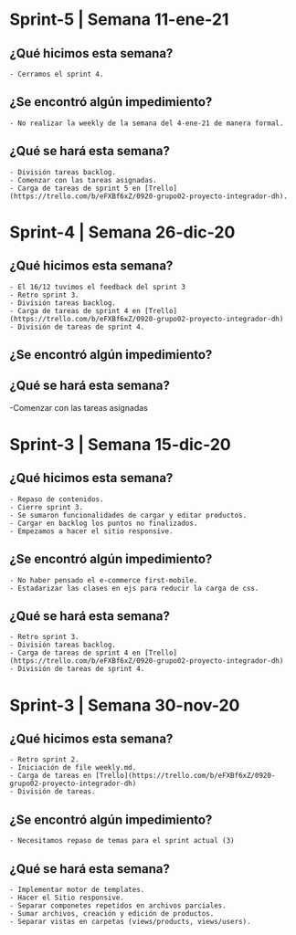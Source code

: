 # Sprint-5 | Semana 11-ene-21

## ¿Qué hicimos esta semana?
    - Cerramos el sprint 4.

## ¿Se encontró algún impedimiento?
    - No realizar la weekly de la semana del 4-ene-21 de manera formal.
## ¿Qué se hará esta semana?
    - División tareas backlog.
    - Comenzar con las tareas asignadas.
    - Carga de tareas de sprint 5 en [Trello](https://trello.com/b/eFXBf6xZ/0920-grupo02-proyecto-integrador-dh).
# Sprint-4 | Semana 26-dic-20

## ¿Qué hicimos esta semana?
    - El 16/12 tuvimos el feedback del sprint 3
    - Retro sprint 3. 
    - División tareas backlog. 
    - Carga de tareas de sprint 4 en [Trello](https://trello.com/b/eFXBf6xZ/0920-grupo02-proyecto-integrador-dh)
    - División de tareas de sprint 4.
## ¿Se encontró algún impedimiento?
## ¿Qué se hará esta semana?

   -Comenzar con las tareas asignadas
# Sprint-3 | Semana 15-dic-20
## ¿Qué hicimos esta semana?

    - Repaso de contenidos. 
    - Cierre sprint 3. 
    - Se sumaron funcionalidades de cargar y editar productos. 
    - Cargar en backlog los puntos no finalizados. 
    - Empezamos a hacer el sitio responsive. 

## ¿Se encontró algún impedimiento?

    - No haber pensado el e-commerce first-mobile. 
    - Estadarizar las clases en ejs para reducir la carga de css. 

## ¿Qué se hará esta semana?

    - Retro sprint 3. 
    - División tareas backlog. 
    - Carga de tareas de sprint 4 en [Trello](https://trello.com/b/eFXBf6xZ/0920-grupo02-proyecto-integrador-dh)
    - División de tareas de sprint 4. 
# Sprint-3 | Semana 30-nov-20

## ¿Qué hicimos esta semana?

    - Retro sprint 2. 
    - Iniciación de file weekly.md. 
    - Carga de tareas en [Trello](https://trello.com/b/eFXBf6xZ/0920-grupo02-proyecto-integrador-dh)
    - División de tareas. 

## ¿Se encontró algún impedimiento?

    - Necesitamos repaso de temas para el sprint actual (3)

## ¿Qué se hará esta semana?

    - Implementar motor de templates. 
    - Hacer el Sitio responsive. 
    - Separar componetes repetidos en archivos parciales. 
    - Sumar archivos, creación y edición de productos. 
    - Separar vistas en carpetas (views/products, views/users).
